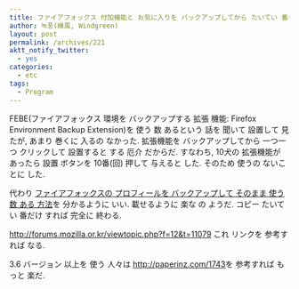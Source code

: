```yaml
---
title: ファイアフォックス 付加機能と お気に入りを バックアップしてから たいてい 番(回)に 設置すること
author: 녹풍(綠風, Windgreen)
layout: post
permalink: /archives/221
aktt_notify_twitter:
  - yes
categories:
  - etc
tags:
  - Program
---
```

FEBE(ファイアフォックス 環境を バックアップする 拡張 機能: Firefox Environment Backup Extension)を 使う 数 あるという 話を 聞いて 設置して 見たが, あまり 巻くに 入るの なかった. 拡張機能を バックアップしてから 一つ一つ クリックして 設置すると する 厄介 だからだ. すなわち, 10犬の 拡張機能が あったら 設置 ボタンを 10番(回) 押して 与えると した. そのため 使うの ないことに した.

代わり <a href="http://forums.mozilla.or.kr/viewtopic.php?f=12&t=11079" target="_blank">ファイアフォックスの プロフィールを バックアップして そのまま 使う 数 ある 方法</a>を 分かるように いい. 載せるように 楽な の ようだ. コピー たいてい 番だけ すれば 完全に 終わる.

<a target="_top" href="http://forums.mozilla.or.kr/viewtopic.php?f=12&t=11079">http://forums.mozilla.or.kr/viewtopic.php?f=12&t=11079</a>&nbsp;これ リンクを 参考すれば なる.

3.6 バージョン 以上を 使う 人々は <a href="http://paperinz.com/1743" target="_blank">http://paperinz.com/1743</a>を 参考すれば もっと 楽だ.